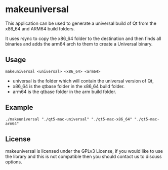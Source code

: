 # makeuniversal

This application can be used to generate a universal build of Qt from the x86_64 and ARM64 build folders.

It uses rsync to copy the x86_64 folder to the destination and then finds all binaries and adds the arm64 arch to them to create a Universal binary.

## Usage

```makeuniversal <universal> <x86_64> <arm64>```

* universal is the folder which will contain the universal version of Qt,
* x86_64 is the qtbase folder in the x86_64 build folder.
* arm64 is the qtbase folder in the arm build folder.

## Example

```./makeuniversal "./qt5-mac-universal" "./qt5-mac-x86_64" "./qt5-mac-arm64"```

## License

makeuniversal is licensed under the GPLv3 License, if you would like to use the library and this is not compatible then you should contact us to discuss options.

